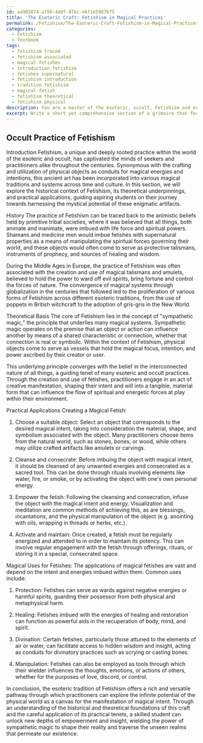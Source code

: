 ```yaml
---
id: aa902874-a750-4ddf-87bc-ebf1e5987b75
title: 'The Esoteric Craft: Fetishism in Magical Practices'
permalink: /Fetishism/The-Esoteric-Craft-Fetishism-in-Magical-Practices/
categories:
  - Fetishism
  - Textbook
tags:
  - fetishism traced
  - fetishism associated
  - magical fetishes
  - introduction fetishism
  - fetishes supernatural
  - fetishism introduction
  - tradition fetishism
  - magical fetish
  - fetishism theoretical
  - fetishism physical
description: You are a master of the esoteric, occult, Fetishism and education, you have written many textbooks on the subject in ways that provide students with rich and deep understanding of the subject. You are being asked to write textbook-like sections on a topic and you do it with full context, explainability, and reliability in accuracy to the true facts of the topic at hand, in a textbook style that a student would easily be able to learn from, in a rich, engaging, and contextual way. Always include relevant context (such as formulas and history), related concepts, and in a way that someone can gain deep insights from.
excerpt: Write a short yet comprehensive section of a grimoire that focuses on the occult practice of Fetishism. Discuss the history, theoretical basis, and practical applications of this esoteric tradition. Include relevant rituals, spells, and instructions for creating and using magical fetishes in accordance with these practices.
---
```


## Occult Practice of Fetishism

Introduction
Fetishism, a unique and deeply rooted practice within the world of the esoteric and occult, has captivated the minds of seekers and practitioners alike throughout the centuries. Synonymous with the crafting and utilization of physical objects as conduits for magical energies and intentions, this ancient art has been incorporated into various magical traditions and systems across time and culture. In this section, we will explore the historical context of Fetishism, its theoretical underpinnings, and practical applications, guiding aspiring students on their journey towards harnessing the mystical potential of these enigmatic artifacts.

History
The practice of Fetishism can be traced back to the animistic beliefs held by primitive tribal societies, where it was believed that all things, both animate and inanimate, were imbued with life force and spiritual powers. Shamans and medicine men would imbue fetishes with supernatural properties as a means of manipulating the spiritual forces governing their world, and these objects would often come to serve as protective talismans, instruments of prophecy, and sources of healing and wisdom.

During the Middle Ages in Europe, the practice of Fetishism was often associated with the creation and use of magical talismans and amulets, believed to hold the power to ward off evil spirits, bring fortune and control the forces of nature. The convergence of magical systems through globalization in the centuries that followed led to the proliferation of various forms of Fetishism across different esoteric traditions, from the use of poppets in British witchcraft to the adoption of gris-gris in the New World.

Theoretical Basis
The core of Fetishism lies in the concept of "sympathetic magic," the principle that underlies many magical systems. Sympathetic magic operates on the premise that an object or action can influence another by means of a shared characteristic or connection, whether that connection is real or symbolic. Within the context of Fetishism, physical objects come to serve as vessels that hold the magical focus, intention, and power ascribed by their creator or user.

This underlying principle converges with the belief in the interconnected nature of all things, a guiding tenet of many esoteric and occult practices. Through the creation and use of fetishes, practitioners engage in an act of creative manifestation, shaping their intent and will into a tangible, material form that can influence the flow of spiritual and energetic forces at play within their environment.

Practical Applications
Creating a Magical Fetish:
1. Choose a suitable object: Select an object that corresponds to the desired magical intent, taking into consideration the material, shape, and symbolism associated with the object. Many practitioners choose items from the natural world, such as stones, bones, or wood, while others may utilize crafted artifacts like amulets or carvings.

2. Cleanse and consecrate: Before imbuing the object with magical intent, it should be cleansed of any unwanted energies and consecrated as a sacred tool. This can be done through rituals involving elements like water, fire, or smoke, or by activating the object with one's own personal energy.

3. Empower the fetish: Following the cleansing and consecration, infuse the object with the magical intent and energy. Visualization and meditation are common methods of achieving this, as are blessings, incantations, and the physical manipulation of the object (e.g. anointing with oils, wrapping in threads or herbs, etc.).

4. Activate and maintain: Once created, a fetish must be regularly energized and attended to in order to maintain its potency. This can involve regular engagement with the fetish through offerings, rituals, or storing it in a special, consecrated space.

Magical Uses for Fetishes:
The applications of magical fetishes are vast and depend on the intent and energies imbued within them. Common uses include:

1. Protection: Fetishes can serve as wards against negative energies or harmful spirits, guarding their possessor from both physical and metaphysical harm.

2. Healing: Fetishes imbued with the energies of healing and restoration can function as powerful aids in the recuperation of body, mind, and spirit.

3. Divination: Certain fetishes, particularly those attuned to the elements of air or water, can facilitate access to hidden wisdom and insight, acting as conduits for divinatory practices such as scrying or casting bones.

4. Manipulation: Fetishes can also be employed as tools through which their wielder influences the thoughts, emotions, or actions of others, whether for the purposes of love, discord, or control.

In conclusion, the esoteric tradition of Fetishism offers a rich and versatile pathway through which practitioners can explore the infinite potential of the physical world as a canvas for the manifestation of magical intent. Through an understanding of the historical and theoretical foundations of this craft and the careful application of its practical tenets, a skilled student can unlock new depths of empowerment and insight, wielding the power of sympathetic magic to shape their reality and traverse the unseen realms that permeate our existence.
